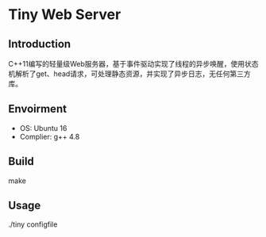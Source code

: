 # Tiny Web Server

## Introduction  
C++11编写的轻量级Web服务器，基于事件驱动实现了线程的异步唤醒，使用状态机解析了get、head请求，可处理静态资源，并实现了异步日志，无任何第三方库。

## Envoirment  
* OS: Ubuntu 16  
* Complier: g++ 4.8  
  
## Build  
make

## Usage  
 ./tiny configfile  
